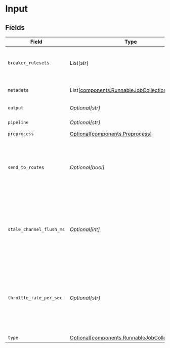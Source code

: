 # Input


## Fields

| Field                                                                                                                                                                                              | Type                                                                                                                                                                                               | Required                                                                                                                                                                                           | Description                                                                                                                                                                                        |
| -------------------------------------------------------------------------------------------------------------------------------------------------------------------------------------------------- | -------------------------------------------------------------------------------------------------------------------------------------------------------------------------------------------------- | -------------------------------------------------------------------------------------------------------------------------------------------------------------------------------------------------- | -------------------------------------------------------------------------------------------------------------------------------------------------------------------------------------------------- |
| `breaker_rulesets`                                                                                                                                                                                 | List[*str*]                                                                                                                                                                                        | :heavy_minus_sign:                                                                                                                                                                                 | A list of event breaking rulesets that will be applied, in order, to the input data stream.                                                                                                        |
| `metadata`                                                                                                                                                                                         | List[[components.RunnableJobCollectionMetadata](../../models/shared/runnablejobcollectionmetadata.md)]                                                                                             | :heavy_minus_sign:                                                                                                                                                                                 | Fields to add to events from this input.                                                                                                                                                           |
| `output`                                                                                                                                                                                           | *Optional[str]*                                                                                                                                                                                    | :heavy_minus_sign:                                                                                                                                                                                 | Destination to send results to.                                                                                                                                                                    |
| `pipeline`                                                                                                                                                                                         | *Optional[str]*                                                                                                                                                                                    | :heavy_minus_sign:                                                                                                                                                                                 | Pipeline to process results.                                                                                                                                                                       |
| `preprocess`                                                                                                                                                                                       | [Optional[components.Preprocess]](../../models/shared/preprocess.md)                                                                                                                               | :heavy_minus_sign:                                                                                                                                                                                 | N/A                                                                                                                                                                                                |
| `send_to_routes`                                                                                                                                                                                   | *Optional[bool]*                                                                                                                                                                                   | :heavy_minus_sign:                                                                                                                                                                                 | If set to Yes, events will be sent to normal routing and event processing. Set to No if you want to select a specific Pipeline/Destination combination.                                            |
| `stale_channel_flush_ms`                                                                                                                                                                           | *Optional[int]*                                                                                                                                                                                    | :heavy_minus_sign:                                                                                                                                                                                 | The amount of time (in milliseconds) the Event Breaker will wait for new data to be sent to a specific channel, before flushing the data stream out, as-is, to the Pipelines.                      |
| `throttle_rate_per_sec`                                                                                                                                                                            | *Optional[str]*                                                                                                                                                                                    | :heavy_minus_sign:                                                                                                                                                                                 | Rate (in bytes per second) to throttle while writing to an output. Also takes values with multiple-byte units, such as KB, MB, GB, etc. (E.g., 42 MB.) Default value of 0 specifies no throttling. |
| `type`                                                                                                                                                                                             | [Optional[components.RunnableJobCollectionType]](../../models/shared/runnablejobcollectiontype.md)                                                                                                 | :heavy_minus_sign:                                                                                                                                                                                 | N/A                                                                                                                                                                                                |